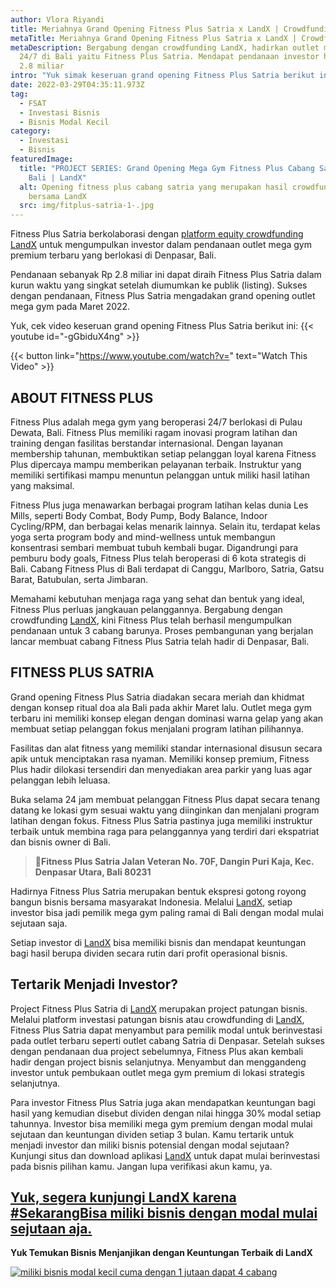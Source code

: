 ```yaml
---
author: Vlora Riyandi
title: Meriahnya Grand Opening Fitness Plus Satria x LandX | Crowdfunding
metaTitle: Meriahnya Grand Opening Fitness Plus Satria x LandX | Crowdfunding
metaDescription: Bergabung dengan crowdfunding LandX, hadirkan outlet mega gym
  24/7 di Bali yaitu Fitness Plus Satria. Mendapat pendanaan investor hingga Rp
  2.8 miliar
intro: "Yuk simak keseruan grand opening Fitness Plus Satria berikut ini.... "
date: 2022-03-29T04:35:11.973Z
tag:
  - FSAT
  - Investasi Bisnis
  - Bisnis Modal Kecil
category:
  - Investasi
  - Bisnis
featuredImage:
  title: "PROJECT SERIES: Grand Opening Mega Gym Fitness Plus Cabang Satria di
    Bali | LandX"
  alt: Opening fitness plus cabang satria yang merupakan hasil crowdfunding
    bersama LandX
  src: img/fitplus-satria-1-.jpg
---
```

Fitness Plus Satria berkolaborasi dengan [platform equity crowdfunding LandX](https://landx.id/) untuk mengumpulkan investor dalam pendanaan outlet mega gym premium terbaru yang berlokasi di Denpasar, Bali. 

Pendanaan sebanyak Rp 2.8 miliar ini dapat diraih Fitness Plus Satria dalam kurun waktu yang singkat setelah diumumkan ke publik (listing). Sukses dengan pendanaan, Fitness Plus Satria mengadakan grand opening outlet mega gym pada Maret 2022. 

Yuk, cek video keseruan grand opening Fitness Plus Satria berikut ini:
{{< youtube id="-gGbiduX4ng" >}}

{{< button link="https://www.youtube.com/watch?v=" text="Watch This Video" >}}

## ABOUT FITNESS PLUS

Fitness Plus adalah mega gym yang beroperasi 24/7 berlokasi di Pulau Dewata, Bali. Fitness Plus memiliki ragam inovasi program latihan dan training dengan fasilitas berstandar internasional. 
Dengan layanan membership tahunan, membuktikan setiap pelanggan loyal karena Fitness Plus dipercaya mampu memberikan pelayanan terbaik. Instruktur yang memiliki sertifikasi mampu menuntun pelanggan untuk miliki hasil latihan yang maksimal.


Fitness Plus juga menawarkan berbagai program latihan kelas dunia Les Mills, seperti Body Combat, Body Pump, Body Balance, Indoor Cycling/RPM, dan berbagai kelas menarik lainnya. Selain itu, terdapat kelas yoga serta program body and mind-wellness untuk membangun konsentrasi sembari membuat tubuh kembali bugar.
Digandrungi para pemburu body goals, Fitness Plus telah beroperasi di 6 kota strategis di Bali. Cabang Fitness Plus di Bali terdapat di Canggu, Marlboro, Satria, Gatsu Barat, Batubulan, serta Jimbaran.


Memahami kebutuhan menjaga raga yang sehat dan bentuk yang ideal, Fitness Plus perluas jangkauan pelanggannya. Bergabung dengan crowdfunding [LandX](https://landx.id/), kini Fitness Plus telah berhasil mengumpulkan pendanaan untuk 3 cabang barunya. 
Proses pembangunan yang berjalan lancar membuat cabang Fitness Plus Satria telah hadir di Denpasar, Bali.

## FITNESS PLUS SATRIA

Grand opening Fitness Plus Satria diadakan secara meriah dan khidmat dengan konsep ritual doa ala Bali pada akhir Maret lalu. Outlet mega gym terbaru ini memiliki konsep elegan dengan dominasi warna gelap yang akan membuat setiap pelanggan fokus menjalani program latihan pilihannya.

Fasilitas dan alat fitness yang memiliki standar internasional disusun secara apik untuk menciptakan rasa nyaman. Memiliki konsep premium, Fitness Plus hadir dilokasi tersendiri dan menyediakan area parkir yang luas agar pelanggan lebih leluasa.

Buka selama 24 jam membuat pelanggan Fitness Plus dapat secara tenang datang ke lokasi gym sesuai waktu yang diinginkan dan menjalani program latihan dengan fokus. Fitness Plus Satria pastinya juga memiliki instruktur terbaik untuk membina raga para pelanggannya yang terdiri dari ekspatriat dan bisnis owner di Bali.

> **📍Fitness Plus Satria
> Jalan Veteran No. 70F, Dangin Puri Kaja, Kec. Denpasar Utara, Bali 80231**

Hadirnya Fitness Plus Satria merupakan bentuk ekspresi gotong royong bangun bisnis bersama masyarakat Indonesia. Melalui [LandX](https://landx.id/), setiap investor bisa jadi pemilik mega gym paling ramai di Bali dengan modal mulai sejutaan saja.

Setiap investor di [LandX](https://landx.id/?utm_source=Blog&utm_medium=organic+keyword&utm_campaign=blog&utm_id=Blog) bisa memiliki bisnis dan mendapat keuntungan bagi hasil berupa dividen secara rutin dari profit operasional bisnis. 

## Tertarik Menjadi Investor?

Project Fitness Plus Satria di [LandX](https://landx.id/?utm_source=Blog&utm_medium=organic+keyword&utm_campaign=blog&utm_id=Blog) merupakan project patungan bisnis. Melalui platform investasi patungan bisnis atau crowdfunding di [LandX](https://landx.id/?utm_source=Blog&utm_medium=organic+keyword&utm_campaign=blog&utm_id=Blog), Fitness Plus Satria dapat menyambut para pemilik modal untuk berinvestasi pada outlet terbaru seperti outlet cabang Satria di Denpasar. 
Setelah sukses dengan pendanaan dua project sebelumnya, Fitness Plus akan kembali hadir dengan project bisnis selanjutnya. Menyambut dan menggandeng investor untuk pembukaan outlet mega gym premium di lokasi strategis selanjutnya. 

Para investor Fitness Plus Satria juga akan mendapatkan keuntungan bagi hasil yang kemudian disebut dividen dengan nilai hingga 30% modal setiap tahunnya. Investor bisa memiliki mega gym premium dengan modal mulai sejutaan dan keuntungan dividen setiap 3 bulan. 
Kamu tertarik untuk menjadi investor dan miliki bisnis potensial dengan modal sejutaan? Kunjungi situs dan download aplikasi [LandX](https://landx.id/) untuk dapat mulai berinvestasi pada bisnis pilihan kamu. Jangan lupa verifikasi akun kamu, ya.

## [Yuk, segera kunjungi LandX karena #SekarangBisa miliki bisnis dengan modal mulai sejutaan aja.](https://landx.id/?utm_source=Blog&utm_medium=organic+keyword&utm_campaign=blog&utm_id=Blog)

**Yuk Temukan Bisnis Menjanjikan dengan Keuntungan Terbaik di LandX**

[![miliki bisnis modal kecil cuma dengan 1 jutaan dapat 4 cabang ](https://accountgram-production.sfo2.cdn.digitaloceanspaces.com/landx_ghost/2021/11/jadi-owner-bisnis-hanya-1-jutaan-dengan-cuan-yang-sangat-menjanjikan.png)](https://landx.id/?utm_source=Blog&utm_medium=organic+keyword&utm_campaign=blog&utm_id=Blog)